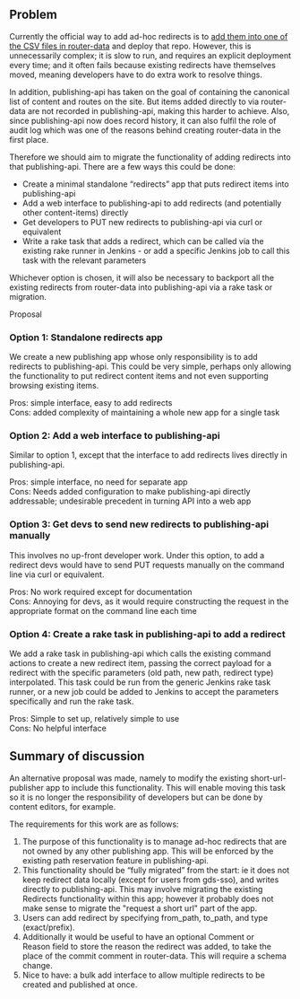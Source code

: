 ## Problem

Currently the official way to add ad-hoc redirects is to [add them into one of the CSV files in router-data](https://github.gds/gds/router-data) and deploy that repo. However, this is unnecessarily complex; it is slow to run, and requires an explicit deployment every time; and it often fails because existing redirects have themselves moved, meaning developers have to do extra work to resolve things.

In addition, publishing-api has taken on the goal of containing the canonical list of content and routes on the site. But items added directly to via router-data are not recorded in publishing-api, making this harder to achieve. Also, since publishing-api now does record history, it can also fulfil the role of audit log which was one of the reasons behind creating router-data in the first place.

Therefore we should aim to migrate the functionality of adding redirects into that publishing-api. There are a few ways this could be done:

- Create a minimal standalone “redirects” app that puts redirect items into publishing-api
- Add a web interface to publishing-api to add redirects (and potentially other content-items) directly
- Get developers to PUT new redirects to publishing-api via curl or equivalent
- Write a rake task that adds a redirect, which can be called via the existing rake runner in Jenkins - or add a specific Jenkins job to call this task with the relevant parameters

Whichever option is chosen, it will also be necessary to backport all the existing redirects from router-data into publishing-api via a rake task or migration.

Proposal

### Option 1: Standalone redirects app

We create a new publishing app whose only responsibility is to add redirects to publishing-api. This could be very simple, perhaps only allowing the functionality to put redirect content items and not even supporting browsing existing items.

Pros: simple interface, easy to add redirects  
Cons: added complexity of maintaining a whole new app for a single task

### Option 2: Add a web interface to publishing-api

Similar to option 1, except that the interface to add redirects lives directly in publishing-api.

Pros: simple interface, no need for separate app  
Cons: Needs added configuration to make publishing-api directly addressable; undesirable precedent in turning API into a web app

### Option 3: Get devs to send new redirects to publishing-api manually

This involves no up-front developer work. Under this option, to add a redirect devs would have to send PUT requests manually on the command line via curl or equivalent.

Pros: No work required except for documentation  
Cons: Annoying for devs, as it would require constructing the request in the appropriate format on the command line each time

### Option 4: Create a rake task in publishing-api to add a redirect

We add a rake task in publishing-api which calls the existing command actions to create a new redirect item, passing the correct payload for a redirect with the specific parameters (old path, new path, redirect type) interpolated. This task could be run from the generic Jenkins rake task runner, or a new job could be added to Jenkins to accept the parameters specifically and run the rake task.

Pros: Simple to set up, relatively simple to use  
Cons: No helpful interface

## Summary of discussion

An alternative proposal was made, namely to modify the existing short-url-publisher app to include this functionality. This will enable moving this task so it is no longer the responsibility of developers&nbsp;but can be done by content editors, for example.

The requirements for this work are as follows:

1. The purpose of this functionality is to manage ad-hoc redirects that are not owned by any other publishing app. This will be enforced by the existing path reservation feature in publishing-api.
2. This functionality should be “fully migrated” from the start: ie it does not keep redirect data locally (except for users from gds-sso), and&nbsp;writes directly to publishing-api. This may involve migrating the existing Redirects functionality within this app; however it probably does not make sense to migrate the "request a short url" part of the app.
3. Users can add redirect by specifying from\_path, to\_path, and type (exact/prefix).
4. Additionally it would be useful to have an optional Comment or Reason&nbsp;field to store the reason the redirect was added, to take the place of the commit comment in router-data. This will require a schema change.
5. Nice to have: a bulk add interface to allow multiple redirects to be created and published at once.

